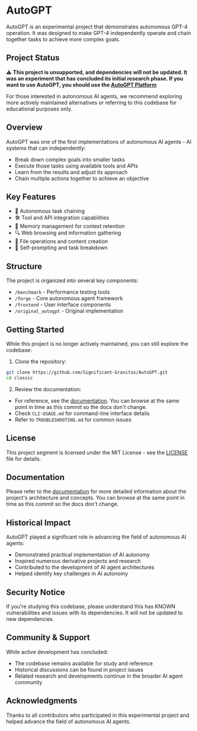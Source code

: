 # AutoGPT

AutoGPT is an experimental project that demonstrates autonomous GPT-4 operation. It was designed to make GPT-4 independently operate and chain together tasks to achieve more complex goals.

## Project Status

⚠️ **This project is unsupported, and dependencies will not be updated. It was an experiment that has concluded its initial research phase. If you want to use AutoGPT, you should use the [AutoGPT Platform](/autogpt_platform)**

For those interested in autonomous AI agents, we recommend exploring more actively maintained alternatives or referring to this codebase for educational purposes only.

## Overview

AutoGPT was one of the first implementations of autonomous AI agents - AI systems that can independently:
- Break down complex goals into smaller tasks
- Execute those tasks using available tools and APIs
- Learn from the results and adjust its approach
- Chain multiple actions together to achieve an objective

## Key Features

- 🔄 Autonomous task chaining
- 🛠 Tool and API integration capabilities
- 💾 Memory management for context retention
- 🔍 Web browsing and information gathering
- 📝 File operations and content creation
- 🔄 Self-prompting and task breakdown

## Structure

The project is organized into several key components:
- `/benchmark` - Performance testing tools
- `/forge` - Core autonomous agent framework
- `/frontend` - User interface components
- `/original_autogpt` - Original implementation

## Getting Started

While this project is no longer actively maintained, you can still explore the codebase:

1. Clone the repository:
```bash
git clone https://github.com/Significant-Gravitas/AutoGPT.git
cd classic
```

2. Review the documentation:
- For reference, see the [documentation](https://docs.agpt.co). You can browse at the same point in time as this commit so the docs don't change.
- Check `CLI-USAGE.md` for command-line interface details
- Refer to `TROUBLESHOOTING.md` for common issues

## License

This project segment is licensed under the MIT License - see the [LICENSE](LICENSE) file for details.

## Documentation

Please refer to the [documentation](https://docs.agpt.co) for more detailed information about the project's architecture and concepts.
You can browse at the same point in time as this commit so the docs don't change.

## Historical Impact

AutoGPT played a significant role in advancing the field of autonomous AI agents:
- Demonstrated practical implementation of AI autonomy
- Inspired numerous derivative projects and research
- Contributed to the development of AI agent architectures
- Helped identify key challenges in AI autonomy

## Security Notice

If you're studying this codebase, please understand this has KNOWN vulnerabilities and issues with its dependencies. It will not be updated to new dependencies.

## Community & Support

While active development has concluded:
- The codebase remains available for study and reference
- Historical discussions can be found in project issues
- Related research and developments continue in the broader AI agent community

## Acknowledgments

Thanks to all contributors who participated in this experimental project and helped advance the field of autonomous AI agents.
